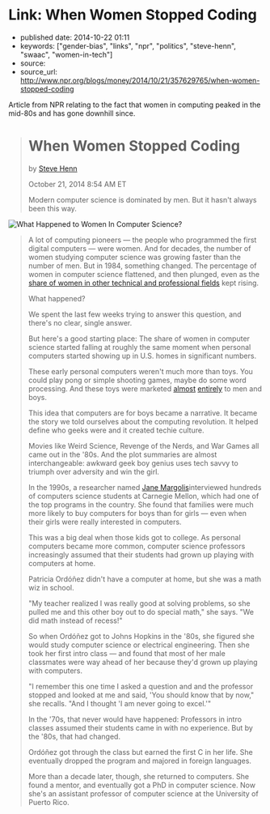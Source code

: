 # Link: When Women Stopped Coding

- published date: 2014-10-22 01:11
- keywords: ["gender-bias", "links", "npr", "politics", "steve-henn", "swaac", "women-in-tech"]
- source: 
- source_url: http://www.npr.org/blogs/money/2014/10/21/357629765/when-women-stopped-coding


Article from NPR relating to the fact that women in computing peaked in the mid-80s and has gone downhill since.

> # When Women Stopped Coding
> by [Steve Henn](http://www.npr.org/people/336939601/steve-henn)
> 
> October 21, 2014 8:54 AM ET
> 
> Modern computer science is dominated by men. But it hasn't always been
> this way.

![What Happened to Women In Computer Science?](http://tt.imageshare.s3.amazonaws.com/blog/graphics/percent-of-women-majors-by-field.png "What Happened to Women In Computer Science?")
 
> A lot of computing pioneers — the people who programmed the first
> digital computers — were women. And for decades, the number of women
> studying computer science was growing faster than the number of men. But
> in 1984, something changed. The percentage of women in computer science
> flattened, and then plunged, even as the [share of women in other technical and professional fields](http://www.nsf.gov/statistics/nsf13327/content.cfm?pub_id=4266&id=2)
> kept rising.
> 
> What happened?
> 
> We spent the last few weeks trying to answer this question, and there's
> no clear, single answer.
> 
> But here's a good starting place: The share of women in computer science
> started falling at roughly the same moment when personal computers
> started showing up in U.S. homes in significant numbers.
> 
> These early personal computers weren't much more than toys. You could
> play pong or simple shooting games, maybe do some word processing. And
> these toys were marketed
> [almost](https://www.youtube.com/watch?v=1CDkHs4lzUo)
> [entirely](https://www.youtube.com/watch?v=rxNjx_VWJ8U) to men and boys.
> 
> This idea that computers are for boys became a narrative. It became the
> story we told ourselves about the computing revolution. It helped define
> who geeks were and it created techie culture.
> 
> Movies like Weird Science, Revenge of the Nerds, and War Games all came
> out in the '80s. And the plot summaries are almost interchangeable:
> awkward geek boy genius uses tech savvy to triumph over adversity and
> win the girl.
> 
> In the 1990s, a researcher named [Jane Margolis](http://gseis.ucla.edu/directory/jane-margolis/)interviewed
> hundreds of computers science students at Carnegie Mellon, which had one
> of the top programs in the country. She found that families were much
> more likely to buy computers for boys than for girls — even when their
> girls were really interested in computers.
> 
> This was a big deal when those kids got to college. As personal
> computers became more common, computer science professors increasingly
> assumed that their students had grown up playing with computers at home.
> 
> Patricia Ordóñez didn't have a computer at home, but she was a math wiz
> in school.
> 
> "My teacher realized I was really good at solving problems, so she
> pulled me and this other boy out to do special math," she says. "We did
> math instead of recess!"
> 
> So when Ordóñez got to Johns Hopkins in the '80s, she figured she would
> study computer science or electrical engineering. Then she took her
> first intro class — and found that most of her male classmates were way
> ahead of her because they'd grown up playing with computers.
> 
> "I remember this one time I asked a question and and the professor
> stopped and looked at me and said, 'You should know that by now," she
> recalls. "And I thought 'I am never going to excel.'"
> 
> In the '70s, that never would have happened: Professors in intro classes
> assumed their students came in with no experience. But by the '80s, that
> had changed.
> 
> Ordóñez got through the class but earned the first C in her life. She
> eventually dropped the program and majored in foreign languages.
> 
> More than a decade later, though, she returned to computers. She found a
> mentor, and eventually got a PhD in computer science. Now she's an
> assistant professor of computer science at the University of Puerto
> Rico.
> 
